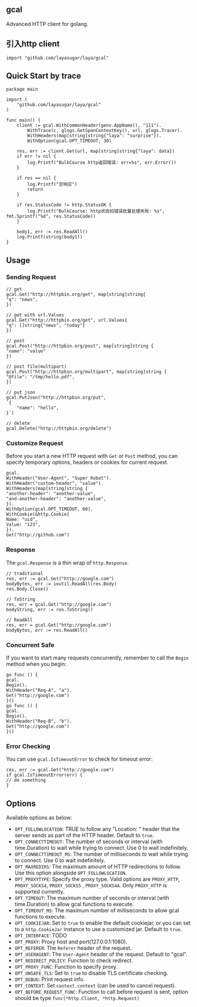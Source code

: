 ## gcal

Advanced HTTP client for golang.

## 引入http client

```
import "github.com/layasugar/laya/gcal"
```

## Quick Start by trace

```
package main

import (
    "github.com/layasugar/laya/gcal"
)

func main() {
	client := gcal.WithCommonHeader(genv.AppName(), "111").
		WithTrace(c, glogs.GetSpanContextKey(), url, glogs.Tracer).
		WithHeaders(map[string]string{"laya": "surprise"}).
		WithOption(gcal.OPT_TIMEOUT, 30)

	res, err := client.Get(url, map[string]string{"laya": data})
	if err != nil {
		log.Printf("BulkCourse http返回错误: err=%s", err.Error())
	}

	if res == nil {
		log.Printf("空响应")
		return
	}

	if res.StatusCode != http.StatusOK {
		log.Printf("BulkCourse: http状态码错误批量处理失败: %s", fmt.Sprintf("%d", res.StatusCode))
	}

	body1, err := res.ReadAll()
	log.Printf(string(body1))
}
```

## Usage

### Sending Request

```
// get
gcal.Get("http://httpbin.org/get", map[string]string{
"q": "news",
})

// get with url.Values
gcal.Get("http://httpbin.org/get", url.Values{
"q": []string{"news", "today"}
})

// post
gcal.Post("http://httpbin.org/post", map[string]string {
"name": "value"
})

// post file(multipart)
gcal.Post("http://httpbin.org/multipart", map[string]string {
"@file": "/tmp/hello.pdf",
})

// put json
gcal.PutJson("http://httpbin.org/put",
`{
    "name": "hello",
}`)

// delete
gcal.Delete("http://httpbin.org/delete")
```

### Customize Request

Before you start a new HTTP request with `Get` or `Post` method, you can specify temporary options, headers or cookies
for current request.

```
gcal.
WithHeader("User-Agent", "Super Robot").
WithHeader("custom-header", "value").
WithHeaders(map[string]string {
"another-header": "another-value",
"and-another-header": "another-value",
}).
WithOption(gcal.OPT_TIMEOUT, 60).
WithCookie(&http.Cookie{
Name: "uid",
Value: "123",
}).
Get("http://github.com")
```

### Response

The `gcal.Response` is a thin wrap of `http.Response`.

```
// traditional
res, err := gcal.Get("http://google.com")
bodyBytes, err := ioutil.ReadAll(res.Body)
res.Body.Close()

// ToString
res, err = gcal.Get("http://google.com")
bodyString, err := res.ToString()

// ReadAll
res, err = gcal.Get("http://google.com")
bodyBytes, err := res.ReadAll()
```

### Concurrent Safe

If you want to start many requests concurrently, remember to call the `Begin`
method when you begin:

```
go func () {
gcal.
Begin().
WithHeader("Req-A", "a").
Get("http://google.com")
}()
go func () {
gcal.
Begin().
WithHeader("Req-B", "b").
Get("http://google.com")
}()
```

### Error Checking

You can use `gcal.IsTimeoutError` to check for timeout error:

```
res, err := gcal.Get("http://google.com")
if gcal.IsTimeoutError(err) {
// do something
}
```

## Options

Available options as below:

- `OPT_FOLLOWLOCATION`: TRUE to follow any "Location: " header that the server sends as part of the HTTP header. Default
  to `true`.
- `OPT_CONNECTTIMEOUT`: The number of seconds or interval (with time.Duration) to wait while trying to connect. Use 0 to
  wait indefinitely.
- `OPT_CONNECTTIMEOUT_MS`: The number of milliseconds to wait while trying to connect. Use 0 to wait indefinitely.
- `OPT_MAXREDIRS`: The maximum amount of HTTP redirections to follow. Use this option alongside `OPT_FOLLOWLOCATION`.
- `OPT_PROXYTYPE`: Specify the proxy type. Valid options are `PROXY_HTTP`, `PROXY_SOCKS4`, `PROXY_SOCKS5`
  , `PROXY_SOCKS4A`. Only `PROXY_HTTP` is supported currently.
- `OPT_TIMEOUT`: The maximum number of seconds or interval (with time.Duration) to allow gcal functions to
  execute.
- `OPT_TIMEOUT_MS`: The maximum number of milliseconds to allow gcal functions to execute.
- `OPT_COOKIEJAR`: Set to `true` to enable the default cookiejar, or you can set to a `http.CookieJar` instance to use a
  customized jar. Default to `true`.
- `OPT_INTERFACE`: TODO
- `OPT_PROXY`: Proxy host and port(127.0.0.1:1080).
- `OPT_REFERER`: The `Referer` header of the request.
- `OPT_USERAGENT`: The `User-Agent` header of the request. Default to "gcal".
- `OPT_REDIRECT_POLICY`: Function to check redirect.
- `OPT_PROXY_FUNC`: Function to specify proxy.
- `OPT_UNSAFE_TLS`: Set to `true` to disable TLS certificate checking.
- `OPT_DEBUG`: Print request info.
- `OPT_CONTEXT`: Set `context.context` (can be used to cancel request).
- `OPT_BEFORE_REQUEST_FUNC`: Function to call before request is sent, option should be
  type `func(*http.Client, *http.Request)`